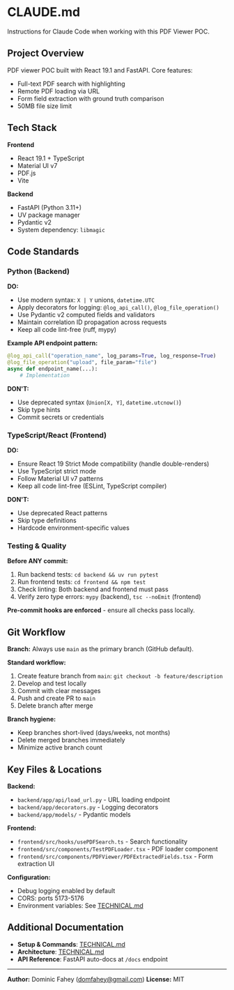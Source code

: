 # CLAUDE.md

Instructions for Claude Code when working with this PDF Viewer POC.

## Project Overview

PDF viewer POC built with React 19.1 and FastAPI. Core features:
- Full-text PDF search with highlighting
- Remote PDF loading via URL
- Form field extraction with ground truth comparison
- 50MB file size limit

## Tech Stack

**Frontend**
- React 19.1 + TypeScript
- Material UI v7
- PDF.js
- Vite

**Backend**
- FastAPI (Python 3.11+)
- UV package manager
- Pydantic v2
- System dependency: `libmagic`

## Code Standards

### Python (Backend)

**DO:**
- Use modern syntax: `X | Y` unions, `datetime.UTC`
- Apply decorators for logging: `@log_api_call()`, `@log_file_operation()`
- Use Pydantic v2 computed fields and validators
- Maintain correlation ID propagation across requests
- Keep all code lint-free (ruff, mypy)

**Example API endpoint pattern:**
```python
@log_api_call("operation_name", log_params=True, log_response=True)
@log_file_operation("upload", file_param="file")
async def endpoint_name(...):
    # Implementation
```

**DON'T:**
- Use deprecated syntax (`Union[X, Y]`, `datetime.utcnow()`)
- Skip type hints
- Commit secrets or credentials

### TypeScript/React (Frontend)

**DO:**
- Ensure React 19 Strict Mode compatibility (handle double-renders)
- Use TypeScript strict mode
- Follow Material UI v7 patterns
- Keep all code lint-free (ESLint, TypeScript compiler)

**DON'T:**
- Use deprecated React patterns
- Skip type definitions
- Hardcode environment-specific values

### Testing & Quality

**Before ANY commit:**
1. Run backend tests: `cd backend && uv run pytest`
2. Run frontend tests: `cd frontend && npm test`
3. Check linting: Both backend and frontend must pass
4. Verify zero type errors: `mypy` (backend), `tsc --noEmit` (frontend)

**Pre-commit hooks are enforced** - ensure all checks pass locally.

## Git Workflow

**Branch:** Always use `main` as the primary branch (GitHub default).

**Standard workflow:**
1. Create feature branch from `main`: `git checkout -b feature/description`
2. Develop and test locally
3. Commit with clear messages
4. Push and create PR to `main`
5. Delete branch after merge

**Branch hygiene:**
- Keep branches short-lived (days/weeks, not months)
- Delete merged branches immediately
- Minimize active branch count

## Key Files & Locations

**Backend:**
- `backend/app/api/load_url.py` - URL loading endpoint
- `backend/app/decorators.py` - Logging decorators
- `backend/app/models/` - Pydantic models

**Frontend:**
- `frontend/src/hooks/usePDFSearch.ts` - Search functionality
- `frontend/src/components/TestPDFLoader.tsx` - PDF loader component
- `frontend/src/components/PDFViewer/PDFExtractedFields.tsx` - Form extraction UI

**Configuration:**
- Debug logging enabled by default
- CORS: ports 5173-5176
- Environment variables: See [TECHNICAL.md](docs/TECHNICAL.md)

## Additional Documentation

- **Setup & Commands**: [TECHNICAL.md](docs/TECHNICAL.md)
- **Architecture**: [TECHNICAL.md](docs/TECHNICAL.md#project-structure)
- **API Reference**: FastAPI auto-docs at `/docs` endpoint

---

**Author:** Dominic Fahey (domfahey@gmail.com)
**License:** MIT